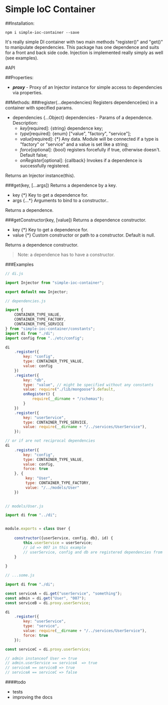 # Simple IoC Container
##Installation:
````
npm i simple-ioc-container --save
````
It's really simple DI container with two main methods "register()" and "get()"
to manipulate dependencies. This package has one dependence and suits for
a front and back side code. Injection is implemented really simply as well (see examples). 

#API

##Properties:
* **_proxy_** - Proxy of an Injector instance for simple access to dependencies
                via properties.


##Methods:
###register(...dependencies)
Registers dependence(ies) in a container with specified params.
* dependencies {...Object} dependencies - Params of a dependence. Description:
  * _key_[required]: {string} dependence key;
  * _type_[required]: {enum} ["value", "factory", "service"];
  * _value_[required]: {*} Any data. Module will be connected if a type is 
  "factory" or "service" and a value is set like a string;
  * _force_[optional]: {bool} registers forcefully if true, otherwise doesn't. 
  Default false;
  * _onRegister_[optional]: {callback} Invokes if a dependence is successfully 
  registered.

Returns an Injector instance(this).


###get(key, [...args])
Returns a dependence by a key.
* key {*} Key to get a dependence for.
* args {...*} Arguments to bind to a constructor..

Returns a dependence.


###getConstructor(key, [value])
Returns a dependence constructor.
* key {*} Key to get a dependence for.
* value {*} Custom constructor or path to a constructor. Default is null.

Returns a dependence constructor.
>Note: a dependence has to have a constructor.



###Examples

````javascript
// di.js

import Injector from "simple-ioc-container";

export default new Injector;

````

````javascript
// dependencies.js

import {
    CONTAINER_TYPE_VALUE,
    CONTAINER_TYPE_FACTORY,
    CONTAINER_TYPE_SERVICE
} from "simple-ioc-container/constants";
import di from "./di";
import config from "../etc/config";

di
    .register({
        key: "config",
        type: CONTAINER_TYPE_VALUE,
        value: config
    })
    .register({
        key: "db",
        type: "value", // might be specified without any constants
        value: require("./lib/mongoose").default,
        onRegister() {
            require(__dirname + "/schemas");
        }
    })
    .register({
        key: "userService",
        type: CONTAINER_TYPE_SERVICE,
        value: require(__dirname + "/../services/UserService"),
    });

// or if are not reciprocal dependencies
di
    .register({
        key: "config",
        type: CONTAINER_TYPE_VALUE,
        value: config,
        force: true
    }, {
         key: "User",
         type: CONTAINER_TYPE_FACTORY,
         value: "/../models/User"
    })
    
````

````javascript
// models/User.js

import di from "../di";


module.exports = class User {
   
    constructor({userService, config, db}, id) {
        this.userService = userService;
        // id => 007 in this example
        // userService, config and db are registered dependencies from di
    }
    
}

````

````javascript
// ...some.js

import di from "./di";

const serviceA = di.get("userService", "something");
const admin = di.get("User", "007");
const serviceB = di.proxy.userService;

di
    .register({
        key: "userService",
        type: "service",
        value: require(__dirname + "/../services/UserService"),
        force: true
    });

const serviceC = di.proxy.userService;

// admin instanceof User => true
// admin.userService == serviceA  => true
// serviceA == serviceB => true
// serviceA == serviceC => false

````

####todo
* tests
* improving the docs
